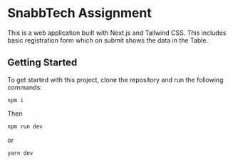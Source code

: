 # SnabbTech Assignment

This is a web application built with Next.js and Tailwind CSS.
This includes basic registration form which on submit shows the data in the Table.

## Getting Started

To get started with this project, clone the repository and run the following commands:

```
npm i
```
Then
```bash
npm run dev
```
or
```
yarn dev
```
